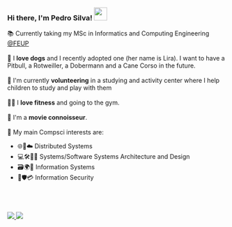 ### Hi there, I'm Pedro Silva! <img src="https://raw.githubusercontent.com/MartinHeinz/MartinHeinz/master/wave.gif" width="30px">

📚 Currently taking my MSc in Informatics and Computing Engineering [@FEUP](https://sigarra.up.pt/feup/pt/web_page.inicial) <br /> <br />
🐶 I **love dogs** and I recently adopted one (her name is Lira). I want to have a Pitbull, a Rotweiller, a Dobermann and a Cane Corso in the future. <br /><br />
🧒 I'm currently **volunteering** in a studying and activity center where I help children to study and play with them <br/><br />
🏋️‍♂️ I **love fitness** and going to the gym.<br/><br />
🎥 I'm a **movie connoisseur**. <br/><br />
👀 My main Compsci interests are:
- 🌐📳☁️ Distributed Systems
- 💻🛠👩‍💻 Systems/Software Systems Architecture and Design
- 🗃️🌍📃 Information Systems
- 🔐🛡️💳 Information Security

<br />
<br />
<br />
<a href="https://www.linkedin.com/in/pedro-silva-735312251/">
  <img src="https://camo.githubusercontent.com/a80d00f23720d0bc9f55481cfcd77ab79e141606829cf16ec43f8cacc7741e46/68747470733a2f2f696d672e736869656c64732e696f2f62616467652f4c696e6b6564496e2d3030373742353f7374796c653d666f722d7468652d6261646765266c6f676f3d6c696e6b6564696e266c6f676f436f6c6f723d7768697465"/>
</a>
<a href="mailto:pedro.jsilva322@gmail.com">
  <img src="https://camo.githubusercontent.com/571384769c09e0c66b45e39b5be70f68f552db3e2b2311bc2064f0d4a9f5983b/68747470733a2f2f696d672e736869656c64732e696f2f62616467652f476d61696c2d4431343833363f7374796c653d666f722d7468652d6261646765266c6f676f3d676d61696c266c6f676f436f6c6f723d7768697465"/>
</a>
<!---
PedroJSilva2001/PedroJSilva2001 is a ✨ special ✨ repository because its `README.md` (this file) appears on your GitHub profile.
You can click the Preview link to take a look at your changes.
--->
